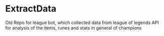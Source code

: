 # ExtractData
Old Repo for league bot, which collected data from league of legends API for analysis of the items, runes and stats in general of champions
